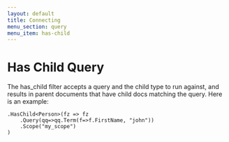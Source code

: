 ```yaml
---
layout: default
title: Connecting
menu_section: query
menu_item: has-child
---
```



# Has Child Query
The has_child filter accepts a query and the child type to run against, and results in parent documents that have child docs matching the query. Here is an example:

	.HasChild<Person>(fz => fz
		.Query(qq=>qq.Term(f=>f.FirstName, "john"))
		.Scope("my_scope")
	)

